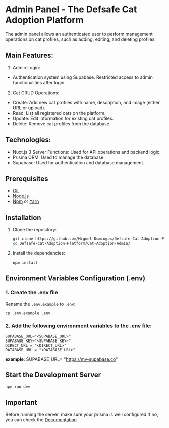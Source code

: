 # Admin Panel - The Defsafe Cat Adoption Platform

The admin panel allows an authenticated user to perform management operations on cat profiles, such as adding, editing, and deleting profiles.

## Main Features:

1. Admin Login:

- Authentication system using Supabase.
  Restricted access to admin functionalities after login.

2. Cat CRUD Operations:

- Create: Add new cat profiles with name, description, and image (either URL or upload).
- Read: List all registered cats on the platform.
- Update: Edit information for existing cat profiles.
- Delete: Remove cat profiles from the database.

## Technologies:

- Nuxt.js 3 Server Functions: Used for API operations and backend logic.
- Prisma ORM: Used to manage the database.
- Supabase: Used for authentication and database management.

## Prerequisites

- [Git](https://git-scm.com/)
- [Node.js](https://nodejs.org/)
- [Npm](https://www.npmjs.com/) or [Yarn](https://yarnpkg.com/)

## Installation

1. Clone the repository:

   ```bash
   git clone https://github.com/Miguel-Domingos/Defsafe-Cat-Adoption-Platform.git
   cd Defsafe-Cat-Adoption-Platform/Cat-Adoption-Admin/

   ```

2. Install the dependencies:

   ```bash
   npm install
   ```

## Environment Variables Configuration (.env)

### 1. Create the .env file

Rename the `.env.example` to `.env`:

```bash
cp .env.example .env
```

### 2. Add the following environment variables to the .env file:

```env
SUPABASE_URL="<SUPABASE_URL>"
SUPABASE_KEY="<SUPABASE_KEY>"
DIRECT_URL = "<DIRECT_URL>"
DATABASE_URL = "<DATABASE_URL>"

```

**example**: SUPABASE_URL= "https://my-supabase.co"

## Start the Development Server

```bash
npm run dev
```

## Important

Before running the server, make sure your prisma is well configured
If no, you can check the [Documentation](https://www.prisma.io/docs/getting-started)

